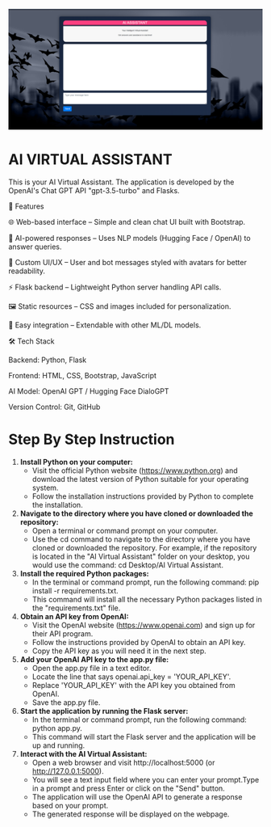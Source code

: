 ![Screenshot](chat_Interface.png)

# AI VIRTUAL ASSISTANT
This is your AI Virtual Assistant. The application is developed by the OpenAI's Chat GPT API "gpt-3.5-turbo" and Flasks.

🚀 Features

🌐 Web-based interface – Simple and clean chat UI built with Bootstrap.

🤖 AI-powered responses – Uses NLP models (Hugging Face / OpenAI) to answer queries.

🎨 Custom UI/UX – User and bot messages styled with avatars for better readability.

⚡ Flask backend – Lightweight Python server handling API calls.

🖼️ Static resources – CSS and images included for personalization.

🔌 Easy integration – Extendable with other ML/DL models.

🛠️ Tech Stack

Backend: Python, Flask

Frontend: HTML, CSS, Bootstrap, JavaScript

AI Model: OpenAI GPT / Hugging Face DialoGPT

Version Control: Git, GitHub
# Step By Step Instruction
1. **Install Python on your computer:**
   * Visit the official Python website (https://www.python.org) and download the latest version of Python suitable for your operating system.
   * Follow the installation instructions provided by Python to complete the installation.
2. **Navigate to the directory where you have cloned or downloaded the repository:**
   * Open a terminal or command prompt on your computer.
   * Use the cd command to navigate to the directory where you have cloned or downloaded the repository.
     For example, if the repository is located in the "AI Virtual Assistant" folder on your desktop, you would use the command: cd Desktop/AI Virtual Assistant.
3. **Install the required Python packages:**
   * In the terminal or command prompt, run the following command: pip install -r requirements.txt.
   * This command will install all the necessary Python packages listed in the "requirements.txt" file.
4. **Obtain an API key from OpenAI:**
   * Visit the OpenAI website (https://www.openai.com) and sign up for their API program.
   * Follow the instructions provided by OpenAI to obtain an API key.
   * Copy the API key as you will need it in the next step.
5. **Add your OpenAI API key to the app.py file:**
   * Open the app.py file in a text editor.
   * Locate the line that says openai.api_key = 'YOUR_API_KEY'.
   * Replace 'YOUR_API_KEY' with the API key you obtained from OpenAI.
   * Save the app.py file.
6. **Start the application by running the Flask server:**
   * In the terminal or command prompt, run the following command: python app.py.
   * This command will start the Flask server and the application will be up and running.
7. **Interact with the AI Virtual Assistant:**
   * Open a web browser and visit http://localhost:5000 (or http://127.0.0.1:5000).
   * You will see a text input field where you can enter your prompt.Type in a prompt and press Enter or click on the "Send" button.
   * The application will use the OpenAI API to generate a response based on your prompt.
   * The generated response will be displayed on the webpage.

